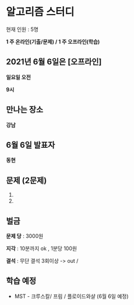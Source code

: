 # 알고리즘 스터디

현재 인원 : 5명 


__1 주 온라인(기출/문제) / 1 주 오프라인(학습)__


## 2021년 6월 6일은 [오프라인]

__일요일 오전__

__9시__



## 만나는 장소

__강남__


## 6월 6일 발표자

__동현__

## 문제 (2문제)

1. 

   

2. 

   





## 벌금

__문제 당__ : 3000원

__지각__ :  10분까지 ok , 1분당 100원

__결석__ : 무단 결석 3회이상  -> out /


## 학습 예정

- MST - 크루스칼/ 프림 / 플로이드와샬 (6월 6일 예정)
